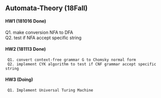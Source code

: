 ## Automata-Theory (18Fall)


#### HW1 (181016 Done)  
   Q1. make conversion NFA to DFA  
   Q2. test if NFA accept specific string  

#### HW2 (181113 Done)
	 Q1. convert context-free grammar G to Chomsky normal form
	 Q2. implement CYK algorithm to test if CNF grammar accept specific string

#### HW3 (Doing)
	 Q1. Implement Universal Turing Machine
